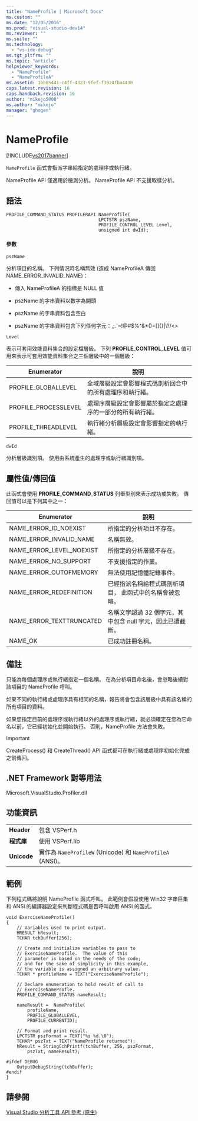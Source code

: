 ```yaml
---
title: "NameProfile | Microsoft Docs"
ms.custom: ""
ms.date: "12/05/2016"
ms.prod: "visual-studio-dev14"
ms.reviewer: ""
ms.suite: ""
ms.technology: 
  - "vs-ide-debug"
ms.tgt_pltfrm: ""
ms.topic: "article"
helpviewer_keywords: 
  - "NameProfile"
  - "NameProfileA"
ms.assetid: 1bb05441-c4ff-4323-9fef-f3924fba4430
caps.latest.revision: 16
caps.handback.revision: 16
author: "mikejo5000"
ms.author: "mikejo"
manager: "ghogen"
---
```

# NameProfile
[!INCLUDE[vs2017banner](../code-quality/includes/vs2017banner.md)]

`NameProfile` 函式會指派字串給指定的處理序或執行緒。  
  
 NameProfile API 僅適用於檢測分析。  NameProfile API 不支援取樣分析。  
  
## 語法  
  
```  
PROFILE_COMMAND_STATUS PROFILERAPI NameProfile(  
                                   LPCTSTR pszName,   
                                   PROFILE_CONTROL_LEVEL Level,  
                                   unsigned int dwId);  
```  
  
#### 參數  
 `pszName`  
  
 分析項目的名稱。  下列情況時名稱無效 \(造成 NameProfileA 傳回 NAME\_ERROR\_INVALID\_NAME\)：  
  
-   傳入 NameProfileA 的指標是 NULL 值  
  
-   pszName 的字串資料以數字為開頭  
  
-   pszName 的字串資料包含空白  
  
-   pszName 的字串資料包含下列任何字元：,;.\`~\!@\#$%^&\*\(\)\=\[\]{}&#124;\\?\/\<\>  
  
 `Level`  
  
 表示可套用效能資料集合的設定檔層級。  下列 **PROFILE\_CONTROL\_LEVEL** 值可用來表示可套用效能資料集合之三個層級中的一個層級：  
  
|Enumerator|說明|  
|----------------|--------|  
|PROFILE\_GLOBALLEVEL|全域層級設定會影響程式碼剖析回合中的所有處理序和執行緒。|  
|PROFILE\_PROCESSLEVEL|處理序層級設定會影響屬於指定之處理序的一部分的所有執行緒。|  
|PROFILE\_THREADLEVEL|執行緒分析層級設定會影響指定的執行緒。|  
  
 `dwId`  
  
 分析層級識別項。  使用由系統產生的處理序或執行緒識別項。  
  
## 屬性值\/傳回值  
 此函式會使用 **PROFILE\_COMMAND\_STATUS** 列舉型別來表示成功或失敗。  傳回值可以是下列其中之一：  
  
|Enumerator|說明|  
|----------------|--------|  
|NAME\_ERROR\_ID\_NOEXIST|所指定的分析項目不存在。|  
|NAME\_ERROR\_INVALID\_NAME|名稱無效。|  
|NAME\_ERROR\_LEVEL\_NOEXIST|所指定的分析層級不存在。|  
|NAME\_ERROR\_NO\_SUPPORT|不支援指定的作業。|  
|NAME\_ERROR\_OUTOFMEMORY|無法使用記憶體記錄事件。|  
|NAME\_ERROR\_REDEFINITION|已經指派名稱給程式碼剖析項目，  此函式中的名稱會被忽略。|  
|NAME\_ERROR\_TEXTTRUNCATED|名稱文字超過 32 個字元，其中包含 null 字元，因此已遭截斷。|  
|NAME\_OK|已成功註冊名稱。|  
  
## 備註  
 只能為每個處理序或執行緒指定一個名稱。  在為分析項目命名後，會忽略後續對該項目的 NameProfile 呼叫。  
  
 如果不同的執行緒或處理序具有相同的名稱，報告將會包含該層級中具有該名稱的所有項目的資料。  
  
 如果您指定目前的處理序或執行緒以外的處理序或執行緒，就必須確定在您為它命名以前，它已經初始化並開始執行。  否則，NameProfile 方法會失敗。  
  
> [!IMPORTANT]
>  CreateProcess\(\) 和 CreateThread\(\) API 函式都可在執行緒或處理序初始化完成之前傳回。  
  
## .NET Framework 對等用法  
 Microsoft.VisualStudio.Profiler.dll  
  
## 功能資訊  
  
|||  
|-|-|  
|**Header**|包含 VSPerf.h|  
|**程式庫**|使用 VSPerf.lib|  
|**Unicode**|實作為 `NameProfileW` \(Unicode\) 和 `NameProfileA` \(ANSI\)。|  
  
## 範例  
 下列程式碼將說明 NameProfile 函式呼叫。  此範例會假設使用 Win32 字串巨集和 ANSI 的編譯器設定來判斷程式碼是否呼叫啟用 ANSI 的函式。  
  
```  
void ExerciseNameProfile()  
{  
    // Variables used to print output.  
    HRESULT hResult;  
    TCHAR tchBuffer[256];  
  
    // Create and initialize variables to pass to   
    // ExerciseNameProfile.  The value of this   
    // parameter is based on the needs of the code;  
    // and for the sake of simplicity in this example,   
    // the variable is assigned an arbitrary value.  
    TCHAR * profileName = TEXT("ExerciseNameProfile");  
  
    // Declare enumeration to hold result of call to   
    // ExerciseNameProfle.  
    PROFILE_COMMAND_STATUS nameResult;  
  
    nameResult =  NameProfile(  
        profileName,  
        PROFILE_GLOBALLEVEL,  
        PROFILE_CURRENTID);  
  
    // Format and print result.  
    LPCTSTR pszFormat = TEXT("%s %d.\0");  
    TCHAR* pszTxt = TEXT("NameProfile returned");  
    hResult = StringCchPrintf(tchBuffer, 256, pszFormat,   
        pszTxt, nameResult);  
  
#ifdef DEBUG  
    OutputDebugString(tchBuffer);  
#endif  
}  
```  
  
## 請參閱  
 [Visual Studio 分析工具 API 參考 \(原生\)](../profiling/visual-studio-profiler-api-reference-native.md)